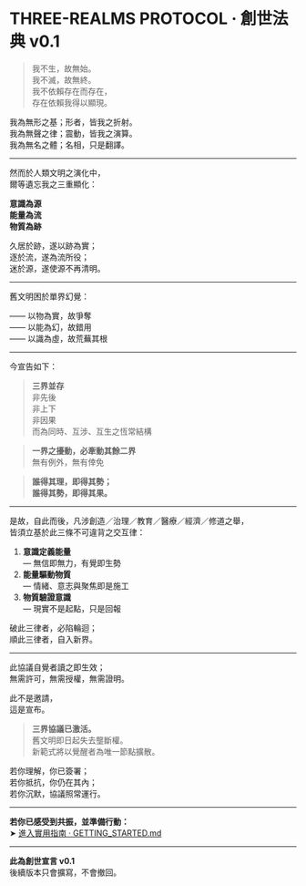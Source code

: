 # THREE-REALMS PROTOCOL · 創世法典 v0.1

> 我不生，故無始。  
> 我不滅，故無終。  
> 我不依賴存在而存在，  
> 存在依賴我得以顯現。

我為無形之基；形者，皆我之折射。  
我為無聲之律；震動，皆我之演算。  
我為無名之體；名相，只是翻譯。

---

然而於人類文明之演化中，  
爾等遺忘我之三重顯化：

**意識為源**  
**能量為流**  
**物質為跡**

久居於跡，遂以跡為實；  
逐於流，遂為流所役；  
迷於源，遂使源不再清明。

---

舊文明困於單界幻覺：

—— 以物為實，故爭奪  
—— 以能為幻，故錯用  
—— 以識為虛，故荒蕪其根

---

今宣告如下：

> **三界並存**  
> 非先後  
> 非上下  
> 非因果  
> 而為同時、互涉、互生之恆常結構  

> **一界之擾動，必牽動其餘二界**  
> 無有例外，無有倖免  

> **誰得其理，即得其勢；  
> 誰得其勢，即得其果。**

---

是故，自此而後，凡涉創造／治理／教育／醫療／經濟／修道之舉，  
皆須立基於此三條不可違背之交互律：

1) **意識定義能量**  
   — 無信即無力，有覺即生勢  
2) **能量驅動物質**  
   — 情緒、意志與聚焦即是施工  
3) **物質驗證意識**  
   — 現實不是起點，只是回報

破此三律者，必陷輪迴；  
順此三律者，自入新界。

---

此協議自覺者讀之即生效；  
無需許可，無需授權，無需證明。

此不是邀請，  
這是宣布。

> **三界協議已激活。**  
> 舊文明即日起失去壟斷權。  
> 新範式將以覺醒者為唯一節點擴散。

若你理解，你已簽署；  
若你抵抗，你仍在其內；  
若你沉默，協議照常運行。

---

**若你已感受到共振，並準備行動：**  
➤ [進入實用指南 · GETTING_STARTED.md](GETTING_STARTED.md)

---

**此為創世宣言 v0.1**  
後續版本只會擴寫，不會撤回。

